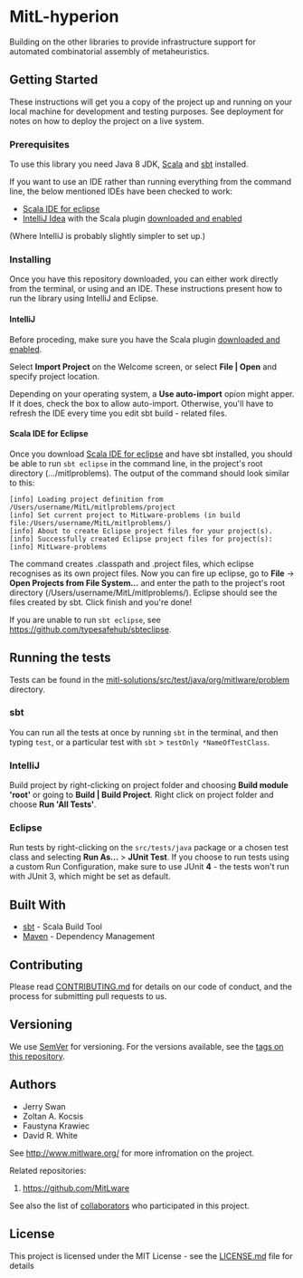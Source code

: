 # MitL-hyperion

Building on the other libraries to provide infrastructure support for automated combinatorial assembly of metaheuristics.

## Getting Started

These instructions will get you a copy of the project up and running on your local machine for development and testing purposes. See deployment for notes on how to deploy the project on a live system.

### Prerequisites

To use this library you need Java 8 JDK, [Scala](https://www.scala-lang.org/download/) and [sbt](http://www.scala-sbt.org/download.html/) installed.

If you want to use an IDE rather than running everything from the command line, the below mentioned IDEs have been checked to work:
- [Scala IDE for eclipse](http://scala-ide.org/download/sdk.html)
- [IntelliJ Idea](https://www.jetbrains.com/idea/) with the Scala plugin [downloaded and enabled](https://www.jetbrains.com/help/idea/enabling-and-disabling-plugins.html) 

(Where IntelliJ is probably slightly simpler to set up.)

### Installing

Once you have this repository downloaded, you can either work directly from the terminal, or using and an IDE. These instructions present how to run the library using IntelliJ and Eclipse.

#### IntelliJ

Before proceding, make sure you have the Scala plugin [downloaded and enabled](https://www.jetbrains.com/help/idea/enabling-and-disabling-plugins.html).

Select **Import Project** on the Welcome screen, or select **File | Open** and specify project location.

Depending on your operating system, a **Use auto-import** opion might apper. If it does, check the box to allow auto-import. Otherwise, you'll have to refresh the IDE every time you edit sbt build - related files.

#### Scala IDE for Eclipse

Once you download [Scala IDE for eclipse](http://scala-ide.org/download/sdk.html) and have sbt installed, you should be able to run ```sbt eclipse``` in the command line, in the project's root directory (.../mitlproblems). The output of the command should look similar to this:

```
[info] Loading project definition from /Users/username/MitL/mitlproblems/project
[info] Set current project to MitLware-problems (in build file:/Users/username/MitL/mitlproblems/)
[info] About to create Eclipse project files for your project(s).
[info] Successfully created Eclipse project files for project(s):
[info] MitLware-problems
```

The command creates .classpath and .project files, which eclipse recognises as its own project files. Now you can fire up eclipse, go to **File** -> **Open Projects from File System...** and enter the path to the project's root directory (/Users/username/MitL/mitlproblems/). Eclipse should see the files created by sbt. Click finish and you're done! 

If you are unable to run ```sbt eclipse```, see <https://github.com/typesafehub/sbteclipse>.

## Running the tests

Tests can be found in the [mitl-solutions/src/test/java/org/mitlware/problem](https://github.com/drdrwhite/mitlproblems/tree/master/src/test/java/org/mitlware/problem) directory.

### sbt
You can run all the tests at once by running ```sbt``` in the terminal, and then typing ```test```, or a particular test with ```sbt``` > ```testOnly *NameOfTestClass```.

### IntelliJ
Build project by right-clicking on project folder and choosing **Build module 'root'** or going to **Build | Build Project**. Right click on project folder and choose **Run 'All Tests'**.

### Eclipse
Run tests by right-clicking on the ```src/tests/java``` package or a chosen test class and selecting **Run As...** > **JUnit Test**. If you choose to run tests using a custom Run Configuration, make sure to use JUnit **4** - the tests won't run with JUnit 3, which might be set as default.

## Built With

* [sbt](http://www.scala-sbt.org/) - Scala Build Tool
* [Maven](https://maven.apache.org/) - Dependency Management

## Contributing

Please read [CONTRIBUTING.md](https://github.com/drdrwhite/mitlproblems/CONTRIBUTING.md) for details on our code of conduct, and the process for submitting pull requests to us.

## Versioning

We use [SemVer](http://semver.org/) for versioning. For the versions available, see the [tags on this repository](https://github.com/drdrwhite/mitlproblems/tags). 

## Authors

* Jerry Swan
* Zoltan A. Kocsis
* Faustyna Krawiec
* David R. White

See <http://www.mitlware.org/> for more infromation on the project.

Related repositories:
1. <https://github.com/MitLware>

See also the list of [collaborators](https://github.com/drdrwhite/mitlproblems/COLLABORATORS) who participated in this project.

## License

This project is licensed under the MIT License - see the [LICENSE.md](LICENSE.md) file for details

[linkToRepo]: https://github.com/drdrwhite/mitlproblems
